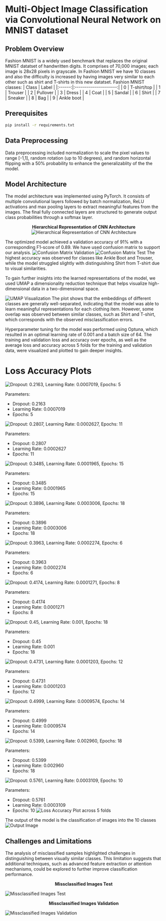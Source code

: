 # Multi-Object Image Classification via Convolutional Neural Network on MNIST dataset

## Problem Overview
Fashion MNIST is a widely used benchmark that replaces the original MNIST datatset of handwritten digits. It comprises of 70,000 images; each image is 28x28 pixels in grayscale. 
In Fashion MNIST we have 10 classes and also the difficulty is increased by having images very similar to each other such as shirt and T-shirts in this new datatset. 
Fashion MNIST classes:
| Class | Label |
|:------:|:---------------------:|
| 0 | T-shirt/top |
| 1 | Trouser |
| 2 | Pullover |
| 3 | Dress |
| 4 | Coat |
| 5 | Sandal |
| 6 | Shirt |
| 7 | Sneaker |
| 8 | Bag |
| 9 | Ankle boot |

## Prerequisites
```bash
pip install -r requirements.txt
```
## Data Preprocessing 
Data preprocessing included normalization to scale the pixel values to range [-1,1], random rotation (up to 10 degrees), and random horizontal flipping with a 50% probability to enhance the generalizablity of the the model. 

## Model Architecture
The model architecture was implemented using PyTorch. It consists of multiple convolutional layers followed by batch normalization, ReLU activations and max pooling layers to extract meaningful features from the images. The final fully connected layers are structured to generate output class probabilities through a softmax layer. <br>

<div align="center">
  <b>Hierarchical Representation of CNN Architecture</b>
</div> 

<div align="center">
    <img src="https://github.com/JD-Radadiya/ECEN_758_Project_Group_17/blob/main/Images/Hierarchical%20Representation%20of%20CNN%20Architecture.png" alt="Hierarchical Representation of CNN Architecture">
</div>

The optimized model achieved a validation accuracy of 91% with a corresponding F1-score of 0.89. We have used confusion matrix to support our analysis. 
![Confusion Matrix Validation](https://github.com/JD-Radadiya/ECEN_758_Project_Group_17/blob/main/Images/confusion_matrix_Validation.png)
![Confusion Matrix Test](https://github.com/JD-Radadiya/ECEN_758_Project_Group_17/blob/main/Images/confusion_matrix_Test.png)
The highest accuracy was observed for classes like Ankle Boot and Trouser, while the model struggled slightly with distinguishing Shirt from T-shirt due to visual similarities.

To gain further insights into the learned representations of the model, we used UMAP a dimensionality reduction technique that helps visualize high-dimensional data in a two-dimensional space.

![UMAP Visualization](https://github.com/JD-Radadiya/ECEN_758_Project_Group_17/blob/main/Images/Embedding%20Clusters.png)
The plot shows that the embeddings of different classes are generally well-separated, indicating that the model was able to learn meaningful representations for each clothing item. However, some overlap was observed between similar classes, such as Shirt and T-shirt, which corresponds with the observed misclassification errors.

Hyperparameter tuning for the model was performed using Optuna, which resulted in an optimal learning rate of 0.001 and a batch size of 64. The training and validation loss and accuracy over epochs, as well as the average loss and accuracy across 5 folds for the training and validation data, were visualized and plotted to gain deeper insights.

# Loss Accuracy Plots

![Dropout: 0.2163, Learning Rate: 0.0007019, Epochs: 5](Images/loss_accuracy_plot_(dropout%3D0.21627798905909126%2C%20learning_rate%3D0.0007019114921215497%2C%20num_epochs%3D5).png)

Parameters:
- Dropout: 0.2163
- Learning Rate: 0.0007019
- Epochs: 5

![Dropout: 0.2807, Learning Rate: 0.0002627, Epochs: 11](images/loss_accuracy_plot_(dropout=0.2807492811706857,_learning_rate=0.0002627473501925258,_num_epochs=11).png)

Parameters:
- Dropout: 0.2807
- Learning Rate: 0.0002627
- Epochs: 11

![Dropout: 0.3485, Learning Rate: 0.0001965, Epochs: 15](images/loss_accuracy_plot_(dropout=0.3484810484584377,_learning_rate=0.0001965096091776,_num_epochs=15).png)

Parameters:
- Dropout: 0.3485
- Learning Rate: 0.0001965
- Epochs: 15

![Dropout: 0.3896, Learning Rate: 0.0003006, Epochs: 18](images/loss_accuracy_plot_(dropout=0.3896123874081374,_learning_rate=0.0003005946213353656,_num_epochs=18).png)

Parameters:
- Dropout: 0.3896
- Learning Rate: 0.0003006
- Epochs: 18

![Dropout: 0.3963, Learning Rate: 0.0002274, Epochs: 6](images/loss_accuracy_plot_(dropout=0.3963218764989253,_learning_rate=0.0002273976475531,_num_epochs=6).png)

Parameters:
- Dropout: 0.3963
- Learning Rate: 0.0002274
- Epochs: 6

![Dropout: 0.4174, Learning Rate: 0.0001271, Epochs: 8](images/loss_accuracy_plot_(dropout=0.4173550867945963,_learning_rate=0.0001271059770063,_num_epochs=8).png)

Parameters:
- Dropout: 0.4174
- Learning Rate: 0.0001271
- Epochs: 8

![Dropout: 0.45, Learning Rate: 0.001, Epochs: 18](images/loss_accuracy_plot_(dropout=0.45,_learning_rate=0.001,_num_epochs=18).png)

Parameters:
- Dropout: 0.45
- Learning Rate: 0.001
- Epochs: 18

![Dropout: 0.4731, Learning Rate: 0.0001203, Epochs: 12](images/loss_accuracy_plot_(dropout=0.4731226416454962,_learning_rate=0.0001202758743386732,_num_epochs=12).png)

Parameters:
- Dropout: 0.4731
- Learning Rate: 0.0001203
- Epochs: 12

![Dropout: 0.4999, Learning Rate: 0.0009574, Epochs: 14](images/loss_accuracy_plot_(dropout=0.499849001687473,_learning_rate=0.0009573848338439847,_num_epochs=14).png)

Parameters:
- Dropout: 0.4999
- Learning Rate: 0.0009574
- Epochs: 14

![Dropout: 0.5399, Learning Rate: 0.002960, Epochs: 18](images/loss_accuracy_plot_(dropout=0.53988785443921,_learning_rate=0.0029599474145136973,_num_epochs=18).png)

Parameters:
- Dropout: 0.5399
- Learning Rate: 0.002960
- Epochs: 18

![Dropout: 0.5761, Learning Rate: 0.0003109, Epochs: 10](images/loss_accuracy_plot_(dropout=0.5761434686873672,_learning_rate=0.0003108924781983657,_num_epochs=10).png)

Parameters:
- Dropout: 0.5761
- Learning Rate: 0.0003109
- Epochs: 10
![Loss Accuracy Plot across 5 folds](https://github.com/JD-Radadiya/ECEN_758_Project_Group_17/blob/main/Images/average_loss_accuracy_plot_across_5_folds.png)

The output of the model is the classification of images into the 10 classes 
![Output Image](https://github.com/JD-Radadiya/ECEN_758_Project_Group_17/blob/main/Images/output_image.png)


## Challenges and Limitations
The analysis of misclassified samples highlighted challenges in distinguishing between visually similar classes. This limitation suggests that additional techniques, such as advanced feature extraction or attention mechanisms, could be explored to further improve classification performance.<br>

<div align="center">
  <b>Missclassified Images Test</b>
</div> 

![Missclassified Images Test](https://github.com/JD-Radadiya/ECEN_758_Project_Group_17/blob/main/Images/misclassified_images_Test.png)

<div align="center">
  <b>Missclassified Images Validation</b>
</div> 

![Missclassified Images Validation](https://github.com/JD-Radadiya/ECEN_758_Project_Group_17/blob/main/Images/misclassified_images_Validation.png)
